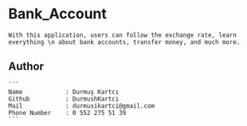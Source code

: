 # Bank_Account

    With this application, users can follow the exchange rate, learn everything \n about bank accounts, transfer money, and much more.

## Author
    ```
    Name            : Durmuş Kartcı
    Github          : DurmushKartci
    Mail            : durmusikartci@gmail.com
    Phone Number    : 0 552 275 51 39
    ```